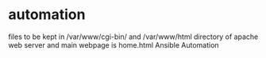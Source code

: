 # automation
files to be kept in /var/www/cgi-bin/ and /var/www/html directory of apache web server and main webpage is home.html
Ansible Automation
